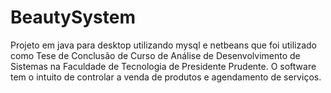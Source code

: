 # BeautySystem
Projeto em java para desktop utilizando mysql e netbeans que foi utilizado como Tese de Conclusão de Curso de Análise de Desenvolvimento de Sistemas na Faculdade de Tecnologia de Presidente Prudente. O software tem o intuito de controlar a venda de produtos e agendamento de serviços.

